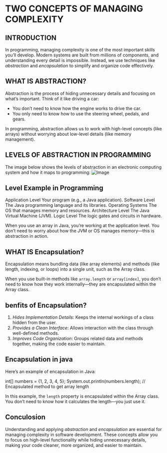 TWO CONCEPTS OF MANAGING COMPLEXITY
=================================================

INTRODUCTION
------------
In programming, managing complexity is one of the most important skills you’ll develop. Modern systems are built from millions of components, and understanding every detail is impossible. Instead, we use techniques like *abstraction* and *encapsulation* to simplify and organize code effectively.

WHAT IS ABSTRACTION?
-------------------
Abstraction is the process of hiding unnecessary details and focusing on what’s important. Think of it like driving a car:
- You don’t need to know how the engine works to drive the car.
- You only need to know how to use the steering wheel, pedals, and gears.

In programming, abstraction allows us to work with high-level concepts (like arrays) without worrying about low-level details (like memory management).

LEVELS OF ABSTRACTION IN PROGRAMMING
------------------------------------
The image below shows the levels of abstraction in an electronic computing system and how it maps to programming:
![Image](https://github.com/user-attachments/assets/2266e45f-7376-4aa0-a3f3-0545f1e5b34d)


Level                Example in Programming
-------------------------------------------------
Application Level    Your program (e.g., a Java application).
Software Level       The Java programming language and its libraries.
Operating Systems    The OS that manages memory and resources.
Architecture Level   The Java Virtual Machine (JVM).
Logic Level          The logic gates and circuits in hardware.

When you use an array in Java, you’re working at the application level. You don’t need to worry about how the JVM or OS manages memory—this is abstraction in action.

WHAT IS Encapsulation?
-------------------
Encapsulation means bundling data (like array elements) and methods (like length, indexing, or loops) into a single unit, such as the Array class.

When you use built-in methods like `array.length` or `array[index]`, you don’t need to know how they work internally—they are encapsulated within the Array class.

benfits of Encapsulation?
-------------------
1. *Hides Implementation Details*: Keeps the internal workings of a class hidden from the user.
2. *Provides a Clean Interface*: Allows interaction with the class through well-defined methods.
3. *Improves Code Organization*: Groups related data and methods together, making the code easier to maintain.

 Encapsulation in java
-------------------
Here’s an example of encapsulation in Java:

int[] numbers = {1, 2, 3, 4, 5};
System.out.println(numbers.length); // Encapsulated method to get array length

In this example, the `length` property is encapsulated within the Array class. You don’t need to know how it calculates the length—you just use it.


 Conculosion
-------------------
Understanding and applying *abstraction* and *encapsulation* are essential for managing complexity in software development. These concepts allow you to focus on high-level functionality while hiding unnecessary details, making your code cleaner, more organized, and easier to maintain.








